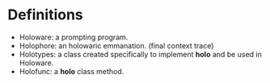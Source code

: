 # Definitions

- Holoware: a prompting program.
- Holophore: an holowaric emmanation. (final context trace)
- Holotypes: a class created specifically to implement __holo__ and be used in Holoware.
- Holofunc: a __holo__ class method.
